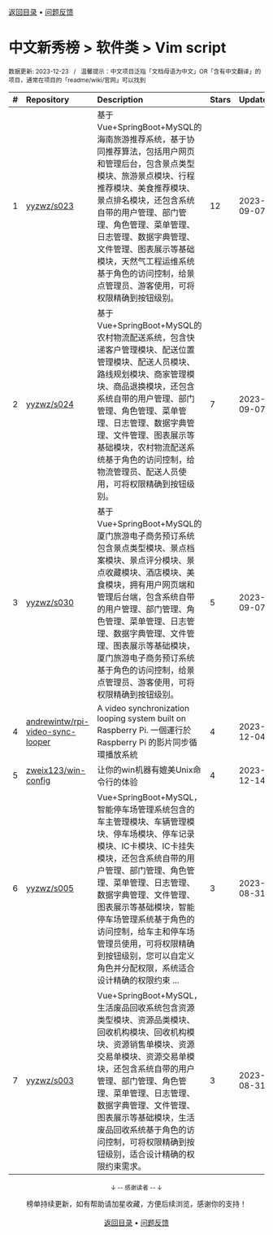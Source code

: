 <a href="https://gitee.com/GrowingGit/GitHub-Chinese-Top-Charts#github中文排行榜">返回目录</a> • <a href="/content/docs/feedback.md">问题反馈</a>

# 中文新秀榜 > 软件类 > Vim script
<sub>数据更新: 2023-12-23&nbsp;&nbsp;&nbsp;/&nbsp;&nbsp;&nbsp;温馨提示：中文项目泛指「文档母语为中文」OR「含有中文翻译」的项目，通常在项目的「readme/wiki/官网」可以找到</sub>

|#|Repository|Description|Stars|Updated|Created|
|:-|:-|:-|:-|:-|:-|
|1|[yyzwz/s023](https://github.com/yyzwz/s023)|基于Vue+SpringBoot+MySQL的海南旅游推荐系统，基于协同推荐算法，包括用户网页和管理后台，包含景点类型模块、旅游景点模块、行程推荐模块、美食推荐模块、景点排名模块，还包含系统自带的用户管理、部门管理、角色管理、菜单管理、日志管理、数据字典管理、文件管理、图表展示等基础模块，天然气工程运维系统基于角色的访问控制，给景点管理员、游客使用，可将权限精确到按钮级别。|12|2023-09-07|2023-09-07|
|2|[yyzwz/s024](https://github.com/yyzwz/s024)|基于Vue+SpringBoot+MySQL的农村物流配送系统，包含快递客户管理模块、配送位置管理模块、配送人员模块、路线规划模块、商家管理模块、商品退换模块，还包含系统自带的用户管理、部门管理、角色管理、菜单管理、日志管理、数据字典管理、文件管理、图表展示等基础模块，农村物流配送系统基于角色的访问控制，给物流管理员、配送人员使用，可将权限精确到按钮级别。|7|2023-09-07|2023-09-07|
|3|[yyzwz/s030](https://github.com/yyzwz/s030)|基于Vue+SpringBoot+MySQL的厦门旅游电子商务预订系统包含景点类型模块、景点档案模块、景点评分模块、景点收藏模块、酒店模块、美食模块，拥有用户网页端和管理后台端，包含系统自带的用户管理、部门管理、角色管理、菜单管理、日志管理、数据字典管理、文件管理、图表展示等基础模块，厦门旅游电子商务预订系统基于角色的访问控制，给景点管理员、游客使用，可将权限精确到按钮级别。|5|2023-09-07|2023-09-07|
|4|[andrewintw/rpi-video-sync-looper](https://github.com/andrewintw/rpi-video-sync-looper)|A video synchronization looping system built on Raspberry Pi. 一個運行於 Raspberry Pi 的影片同步循環播放系統|4|2023-12-04|2023-08-14|
|5|[zweix123/win-config](https://github.com/zweix123/win-config)|让你的win机器有媲美Unix命令行的体验|4|2023-12-14|2023-02-06|
|6|[yyzwz/s005](https://github.com/yyzwz/s005)|Vue+SpringBoot+MySQL，智能停车场管理系统包含的车主管理模块、车辆管理模块、停车场模块、停车记录模块、IC卡模块、IC卡挂失模块，还包含系统自带的用户管理、部门管理、角色管理、菜单管理、日志管理、数据字典管理、文件管理、图表展示等基础模块，智能停车场管理系统基于角色的访问控制，给车主和停车场管理员使用，可将权限精确到按钮级别，您可以自定义角色并分配权限，系统适合设计精确的权限约束 ...|3|2023-08-31|2023-06-28|
|7|[yyzwz/s003](https://github.com/yyzwz/s003)|Vue+SpringBoot+MySQL，生活废品回收系统包含资源类型模块、资源品类模块、回收机构模块、回收机构模块、资源销售单模块、资源交易单模块、资源交易单模块，还包含系统自带的用户管理、部门管理、角色管理、菜单管理、日志管理、数据字典管理、文件管理、图表展示等基础模块，生活废品回收系统基于角色的访问控制，可将权限精确到按钮级别，适合设计精确的权限约束需求。|3|2023-08-31|2023-06-28|

<div align="center">
    <p><sub>↓ -- 感谢读者 -- ↓</sub></p>
    榜单持续更新，如有帮助请加星收藏，方便后续浏览，感谢你的支持！
</div>

<br/>

<div align="center"><a href="https://gitee.com/GrowingGit/GitHub-Chinese-Top-Charts#github中文排行榜">返回目录</a> • <a href="/content/docs/feedback.md">问题反馈</a></div>
